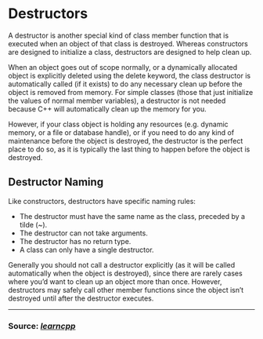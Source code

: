 # Destructors

A destructor is another special kind of class member function that is
executed when an object of that class is destroyed. Whereas constructors are
designed to initialize a class, destructors are designed to help clean up.

When an object goes out of scope normally, or a dynamically allocated object is
explicitly deleted using the delete keyword, the class destructor is
automatically called (if it exists) to do any necessary clean up before the
object is removed from memory. For simple classes (those that just initialize
the values of normal member variables), a destructor is not needed because C++
will automatically clean up the memory for you.

However, if your class object is holding any resources (e.g. dynamic memory, or
a file or database handle), or if you need to do any kind of maintenance before
the object is destroyed, the destructor is the perfect place to do so, as it is
typically the last thing to happen before the object is destroyed.

## Destructor Naming

Like constructors, destructors have specific naming rules:

- The destructor must have the same name as the class, preceded by a tilde (~).
- The destructor can not take arguments.
- The destructor has no return type.
- A class can only have a single destructor.

Generally you should not call a destructor explicitly (as it will be called automatically when the object is destroyed), since there are rarely cases where you’d want to clean up an object more than once. However, destructors may safely call other member functions since the object isn’t destroyed until after the destructor executes.

---

### Source: *[learncpp](https://www.learncpp.com/cpp-tutorial/destructors/)*
